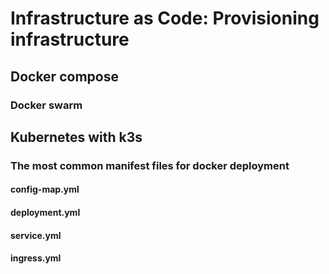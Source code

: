# Infrastructure as Code: Provisioning infrastructure

## Docker compose

### Docker swarm

## Kubernetes with k3s

### The most common manifest files for docker deployment

#### config-map.yml

#### deployment.yml

#### service.yml

#### ingress.yml

